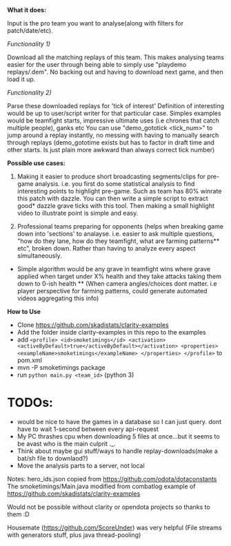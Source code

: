 **What it does:**

Input is the pro team you want to analyse(along with filters for patch/date/etc).

*Functionality 1)*

Download all the matching replays of this team.
This makes analysing teams easier for the user through being able to simply use "playdemo replays/<match-id>.dem".
No backing out and having to download next game, and then load it up.

*Functionality 2)*

Parse these downloaded replays for 'tick of interest'
Definition of interesting would be up to user/script writer for that particular case.
Simples examples would be teamfight starts, impressive ultimate uses (i.e chrones that catch multiple people), ganks etc
You can use "demo_gototick <tick_num>" to jump around a replay instantly, no messing with having to manually search through replays
(demo_gototime exists but has to factor in draft time and other starts. Is just plain more awkward than always correct tick number)


**Possible use cases:**

1) Making it easier to produce short broadcasting segments/clips for pre-game analysis.
i.e. you first do some statistical analysis to find interesting points to highlight pre-game. Such as team has 80% winrate this patch with dazzle.
You can then write a simple script to extract good* dazzle grave ticks with this tool. Then making a small highlight video to illustrate point is simple and easy.

2) Professional teams preparing for opponents (helps when breaking game down into 'sections' to analayse. i.e. easier to ask multiple
questions, "how do they lane, how do they teamfight, what are farming patterns** etc",
 broken down. Rather than having to analyze every aspect simultaneously.



* Simple algorithm would be any grave in teamfight wins where grave applied when target under X% health and they take attacks taking them down to 0-ish health
** (When camera angles/choices dont matter. i.e player perspective for farming patterns, could generate automated videos aggregating this info)

**How to Use**
- Clone https://github.com/skadistats/clarity-examples
- Add the folder inside clarity-examples in this repo to the examples
- add 
        ```<profile>
            <id>smoketimings</id>
            <activation><activeByDefault>true</activeByDefault></activation>
            <properties>
                <exampleName>smoketimings</exampleName>
            </properties>
        </profile>```
  to pom.xml
- mvn -P smoketimings package
- run ```python main.py <team_id>``` (python 3)

# TODOs:
- would be nice to have the games in a database so I can just query. dont have to wait 1-second between every api-request
- My PC thrashes cpu when downloading 5 files at once...but it seems to be avast who is the main culprit ._.
- Think about maybe gui stuff/ways to handle replay-downloads(make a bat/sh file to downlaod?)
- Move the analysis parts to a server, not local

Notes:
hero_ids.json copied from https://github.com/odota/dotaconstants
The smoketimings/Main.java modified from combatlog example of https://github.com/skadistats/clarity-examples

Would not be possible without clarity or opendota projects so thanks to them :D

Housemate (https://github.com/ScoreUnder) was very helpful (File streams with generators stuff, plus java thread-pooling)
